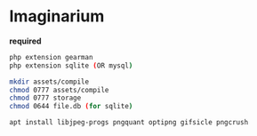 # Imaginarium

**required**
```bash
php extension gearman
php extension sqlite (OR mysql)
```

```bash
mkdir assets/compile
chmod 0777 assets/compile
chmod 0777 storage
chmod 0644 file.db (for sqlite)

apt install libjpeg-progs pngquant optipng gifsicle pngcrush 
```
